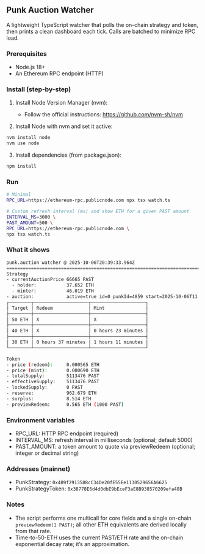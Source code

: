 ## Punk Auction Watcher

A lightweight TypeScript watcher that polls the on-chain strategy and token, then prints a clean dashboard each tick. Calls are batched to minimize RPC load.

### Prerequisites
- Node.js 18+
- An Ethereum RPC endpoint (HTTP)

### Install (step-by-step)
1) Install Node Version Manager (nvm):
   - Follow the official instructions: https://github.com/nvm-sh/nvm

2) Install Node with nvm and set it active:
```bash
nvm install node
nvm use node
```

3) Install dependencies (from package.json):
```bash
npm install
```

### Run
```bash
# Minimal
RPC_URL=https://ethereum-rpc.publicnode.com npx tsx watch.ts

# Custom refresh interval (ms) and show ETH for a given PAST amount
INTERVAL_MS=3000 \
PAST_AMOUNT=500 \
RPC_URL=https://ethereum-rpc.publicnode.com \
npx tsx watch.ts
```

### What it shows
```bash
punk.auction watcher @ 2025-10-06T20:39:33.964Z
================================================================================
Strategy
- currentAuctionPrice 66665 PAST
  - holder:           37.652 ETH
  - minter:           46.019 ETH
- auction:            active=true id=0 punkId=4859 start=2025-10-06T11:04:23.000Z
┌────────┬────────────────────┬────────────────────┐
│ Target │ Redeem             │ Mint               │
├────────┼────────────────────┼────────────────────┤
│ 50 ETH │ X                  │ X                  │
├────────┼────────────────────┼────────────────────┤
│ 40 ETH │ X                  │ 0 hours 23 minutes │
├────────┼────────────────────┼────────────────────┤
│ 30 ETH │ 0 hours 37 minutes │ 1 hours 11 minutes │
└────────┴────────────────────┴────────────────────┘

Token
- price (redeem):     0.000565 ETH
- price (mint):       0.000690 ETH
- totalSupply:        5113476 PAST
- effectiveSupply:    5113476 PAST
- lockedSupply:       0 PAST
- reserve:            962.679 ETH
- surplus:            8.514 ETH
- previewRedeem:      0.565 ETH (1000 PAST)
```

### Environment variables
- RPC_URL: HTTP RPC endpoint (required)
- INTERVAL_MS: refresh interval in milliseconds (optional; default 5000)
- PAST_AMOUNT: a token amount to quote via previewRedeem (optional; integer or decimal string)

### Addresses (mainnet)
- PunkStrategy: `0x489f2913588cC34De20fE55Ee1130529656A6625`
- PunkStrategyToken: `0x38778E6d4d0dbE9bEceF3aE8B938570209efa48B`

### Notes
- The script performs one multicall for core fields and a single on-chain `previewRedeem(1 PAST)`; all other ETH equivalents are derived locally from that rate.
- Time-to-50-ETH uses the current PAST/ETH rate and the on-chain exponential decay rate; it’s an approximation.

